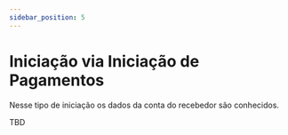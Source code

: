 ```yaml
---
sidebar_position: 5
---
```


# Iniciação via Iniciação de Pagamentos

Nesse tipo de iniciação os dados da conta do recebedor são conhecidos.

TBD

